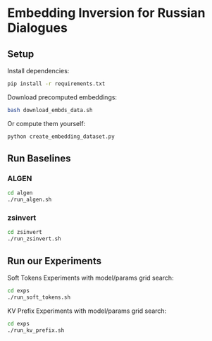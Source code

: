 # Embedding Inversion for Russian Dialogues

## Setup

Install dependencies:
```bash
pip install -r requirements.txt
```

Download precomputed embeddings:

```bash
bash download_embds_data.sh
```

Or compute them yourself:
```bash
python create_embedding_dataset.py
```

## Run Baselines

### ALGEN

```bash
cd algen
./run_algen.sh
```

### zsinvert

```bash
cd zsinvert
./run_zsinvert.sh
```

## Run our Experiments

Soft Tokens Experiments with model/params grid search:
```bash
cd exps
./run_soft_tokens.sh
```

KV Prefix Experiments with model/params grid search:
```bash
cd exps
./run_kv_prefix.sh
```
